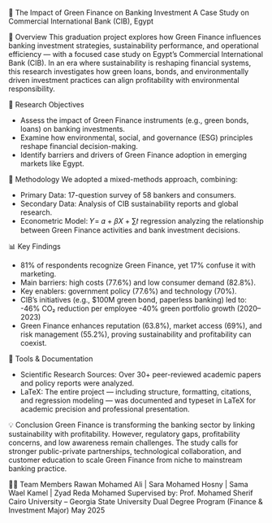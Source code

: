 🌱 The Impact of Green Finance on Banking Investment
A Case Study on Commercial International Bank (CIB), Egypt

📘 Overview
This graduation project explores how Green Finance influences banking investment strategies, sustainability performance, and operational efficiency — with a focused case study on Egypt’s Commercial International Bank (CIB).
In an era where sustainability is reshaping financial systems, this research investigates how green loans, bonds, and environmentally driven investment practices can align profitability with environmental responsibility.

🎯 Research Objectives
* Assess the impact of Green Finance instruments (e.g., green bonds, loans) on banking investments.
* Examine how environmental, social, and governance (ESG) principles reshape financial decision-making.
* Identify barriers and drivers of Green Finance adoption in emerging markets like Egypt.

🧠 Methodology
We adopted a mixed-methods approach, combining:
* Primary Data: 17-question survey of 58 bankers and consumers.
* Secondary Data: Analysis of CIB sustainability reports and global research.
* Econometric Model: 
𝑌= 𝛼 + 𝛽𝑋 + ∑𝑡 regression analyzing the relationship between Green Finance activities and bank investment decisions.

📊 Key Findings
* 81% of respondents recognize Green Finance, yet 17% confuse it with marketing.
* Main barriers: high costs (77.6%) and low consumer demand (82.8%).
* Key enablers: government policy (77.6%) and technology (70%).
* CIB’s initiatives (e.g., $100M green bond, paperless banking) led to:
 -46% CO₂ reduction per employee
 -40% green portfolio growth (2020–2023)
* Green Finance enhances reputation (63.8%), market access (69%), and risk management (55.2%), proving sustainability and profitability can coexist.

🧩 Tools & Documentation
* Scientific Research Sources: Over 30+ peer-reviewed academic papers and policy reports were analyzed.
* LaTeX: The entire project — including structure, formatting, citations, and regression modeling — was documented and typeset in LaTeX for academic precision and professional presentation.

💡 Conclusion
Green Finance is transforming the banking sector by linking sustainability with profitability. However, regulatory gaps, profitability concerns, and low awareness remain challenges. The study calls for stronger public-private partnerships, technological collaboration, and customer education to scale Green Finance from niche to mainstream banking practice.

👩‍🎓 Team Members
Rawan Mohamed Ali | Sara Mohamed Hosny | Sama Wael Kamel | Zyad Reda Mohamed
Supervised by: Prof. Mohamed Sherif
Cairo University – Georgia State University Dual Degree Program (Finance & Investment Major)
May 2025
